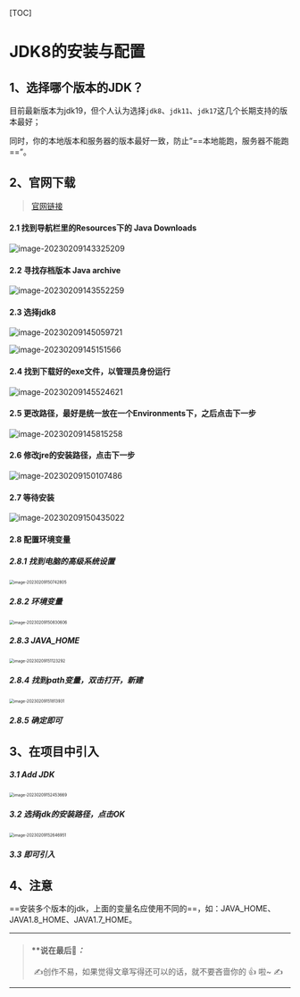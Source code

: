 [TOC]

# JDK8的安装与配置

## 1、选择哪个版本的JDK？

目前最新版本为jdk19，但个人认为选择`jdk8`、`jdk11`、`jdk17`这几个长期支持的版本最好；

同时，你的本地版本和服务器的版本最好一致，防止“==本地能跑，服务器不能跑==”。

## 2、官网下载

> [官网链接](https://www.oracle.com/)

#### 2.1 找到导航栏里的Resources下的 Java Downloads

![image-20230209143325209](https://haobin-001.oss-cn-hangzhou.aliyuncs.com/imgs-for-typora/image-20230209143325209-16759244529511.png?x-oss-process=image/auto-orient,1/quality,q_90/watermark,text_56iL5bqP5ZGY5aW95Yaw,type_ZmFuZ3poZW5na2FpdGk,color_fef6f0,size_30,shadow_100,g_se,x_10,y_10)

#### 2.2 寻找存档版本 Java archive

![image-20230209143552259](https://haobin-001.oss-cn-hangzhou.aliyuncs.com/imgs-for-typora/image-20230209143552259-16759245545252.png?x-oss-process=image/auto-orient,1/quality,q_90/watermark,text_56iL5bqP5ZGY5aW95Yaw,type_ZmFuZ3poZW5na2FpdGk,color_fef6f0,size_30,shadow_100,g_se,x_10,y_10)

#### 2.3 选择jdk8

![image-20230209145059721](https://haobin-001.oss-cn-hangzhou.aliyuncs.com/imgs-for-typora/image-20230209145059721.png?x-oss-process=image/auto-orient,1/quality,q_90/watermark,text_56iL5bqP5ZGY5aW95Yaw,type_ZmFuZ3poZW5na2FpdGk,color_fef6f0,size_30,shadow_100,g_se,x_10,y_10)



![image-20230209145151566](https://haobin-001.oss-cn-hangzhou.aliyuncs.com/imgs-for-typora/image-20230209145151566.png?x-oss-process=image/auto-orient,1/quality,q_90/watermark,text_56iL5bqP5ZGY5aW95Yaw,type_ZmFuZ3poZW5na2FpdGk,color_fef6f0,size_30,shadow_100,g_se,x_10,y_10)

#### 2.4 找到下载好的exe文件，以管理员身份运行

![image-20230209145524621](https://haobin-001.oss-cn-hangzhou.aliyuncs.com/imgs-for-typora/image-20230209145524621.png?x-oss-process=image/auto-orient,1/quality,q_90/watermark,text_56iL5bqP5ZGY5aW95Yaw,type_ZmFuZ3poZW5na2FpdGk,color_fef6f0,size_30,shadow_100,g_se,x_10,y_10)



#### 2.5 更改路径，最好是统一放在一个Environments下，之后点击下一步

![image-20230209145815258](https://haobin-001.oss-cn-hangzhou.aliyuncs.com/imgs-for-typora/image-20230209145815258.png?x-oss-process=image/auto-orient,1/quality,q_90/watermark,text_56iL5bqP5ZGY5aW95Yaw,type_ZmFuZ3poZW5na2FpdGk,color_fef6f0,size_30,shadow_100,g_se,x_10,y_10)



#### 2.6 修改jre的安装路径，点击下一步

![image-20230209150107486](https://haobin-001.oss-cn-hangzhou.aliyuncs.com/imgs-for-typora/image-20230209150107486.png?x-oss-process=image/auto-orient,1/quality,q_90/watermark,text_56iL5bqP5ZGY5aW95Yaw,type_ZmFuZ3poZW5na2FpdGk,color_fef6f0,size_30,shadow_100,g_se,x_10,y_10)



#### 2.7 等待安装

![image-20230209150435022](https://haobin-001.oss-cn-hangzhou.aliyuncs.com/imgs-for-typora/image-20230209150435022.png?x-oss-process=image/auto-orient,1/quality,q_90/watermark,text_56iL5bqP5ZGY5aW95Yaw,type_ZmFuZ3poZW5na2FpdGk,color_fef6f0,size_30,shadow_100,g_se,x_10,y_10)



#### 2.8 配置环境变量

##### 2.8.1 找到电脑的高级系统设置

<img src="https://haobin-001.oss-cn-hangzhou.aliyuncs.com/imgs-for-typora/image-20230209150742805.png?x-oss-process=image/auto-orient,1/quality,q_90/watermark,text_56iL5bqP5ZGY5aW95Yaw,type_ZmFuZ3poZW5na2FpdGk,color_fef6f0,size_30,shadow_100,g_se,x_10,y_10" alt="image-20230209150742805" style="zoom: 50%;" />



##### 2.8.2 环境变量

<img src="https://haobin-001.oss-cn-hangzhou.aliyuncs.com/imgs-for-typora/image-20230209150830606.png?x-oss-process=image/auto-orient,1/quality,q_90/watermark,text_56iL5bqP5ZGY5aW95Yaw,type_ZmFuZ3poZW5na2FpdGk,color_fef6f0,size_30,shadow_100,g_se,x_10,y_10" alt="image-20230209150830606" style="zoom: 50%;" />

##### 2.8.3 JAVA_HOME

<img src="https://haobin-001.oss-cn-hangzhou.aliyuncs.com/imgs-for-typora/image-20230209151123292.png?x-oss-process=image/auto-orient,1/quality,q_90/watermark,text_56iL5bqP5ZGY5aW95Yaw,type_ZmFuZ3poZW5na2FpdGk,color_fef6f0,size_30,shadow_100,g_se,x_10,y_10" alt="image-20230209151123292" style="zoom: 50%;" />

##### 2.8.4 找到path变量，双击打开，新建

<img src="https://haobin-001.oss-cn-hangzhou.aliyuncs.com/imgs-for-typora/image-20230209151813931.png?x-oss-process=image/auto-orient,1/quality,q_90/watermark,text_56iL5bqP5ZGY5aW95Yaw,type_ZmFuZ3poZW5na2FpdGk,color_fef6f0,size_30,shadow_100,g_se,x_10,y_10" alt="image-20230209151813931" style="zoom:50%;" />



##### 2.8.5 确定即可

## 3、在项目中引入

##### 3.1 Add JDK

<img src="https://haobin-001.oss-cn-hangzhou.aliyuncs.com/imgs-for-typora/image-20230209152453669.png?x-oss-process=image/auto-orient,1/quality,q_90/watermark,text_56iL5bqP5ZGY5aW95Yaw,type_ZmFuZ3poZW5na2FpdGk,color_fef6f0,size_30,shadow_100,g_se,x_10,y_10" alt="image-20230209152453669" style="zoom:50%;" />

##### 3.2 选择jdk的安装路径，点击OK

<img src="https://haobin-001.oss-cn-hangzhou.aliyuncs.com/imgs-for-typora/image-20230209152646951.png?x-oss-process=image/auto-orient,1/quality,q_90/watermark,text_56iL5bqP5ZGY5aW95Yaw,type_ZmFuZ3poZW5na2FpdGk,color_fef6f0,size_30,shadow_100,g_se,x_10,y_10" alt="image-20230209152646951" style="zoom:50%;" />

##### 3.3 即可引入



## 4、注意

==安装多个版本的jdk，上面的变量名应使用不同的==，如：JAVA_HOME、JAVA1.8_HOME、JAVA1.7_HOME。




---

> ####  **说在最后📝*：*
>
> ​	✍创作不易，如果觉得文章写得还可以的话，就不要吝啬你的 👍 啦~ ✍

---